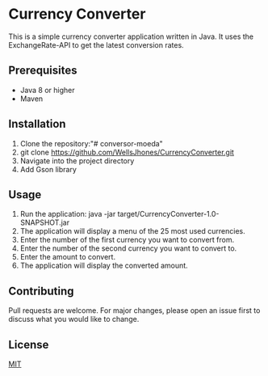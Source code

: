 # Currency Converter

This is a simple currency converter application written in Java. It uses the ExchangeRate-API to get the latest conversion rates.

## Prerequisites

- Java 8 or higher
- Maven

## Installation

1. Clone the repository:"# conversor-moeda" 
2. git clone https://github.com/WellsJhones/CurrencyConverter.git
3. Navigate into the project directory
4. Add Gson library
  
## Usage

1. Run the application:
   java -jar target/CurrencyConverter-1.0-SNAPSHOT.jar
2. The application will display a menu of the 25 most used currencies.
3. Enter the number of the first currency you want to convert from.
4. Enter the number of the second currency you want to convert to.
5. Enter the amount to convert.
6. The application will display the converted amount.

## Contributing

Pull requests are welcome. For major changes, please open an issue first to discuss what you would like to change.

## License

[MIT](https://choosealicense.com/licenses/mit/)